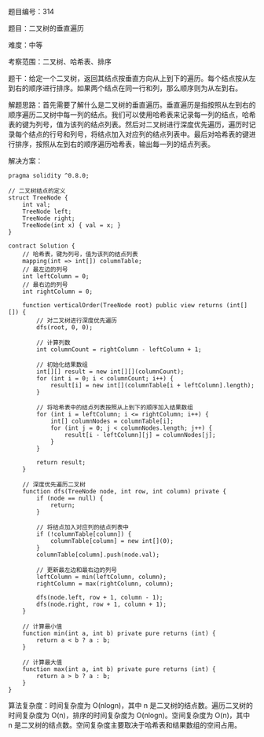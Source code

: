 题目编号：314

题目：二叉树的垂直遍历

难度：中等

考察范围：二叉树、哈希表、排序

题干：给定一个二叉树，返回其结点按垂直方向从上到下的遍历。每个结点按从左到右的顺序进行排序。如果两个结点在同一行和列，那么顺序则为从左到右。

解题思路：首先需要了解什么是二叉树的垂直遍历。垂直遍历是指按照从左到右的顺序遍历二叉树中每一列的结点。我们可以使用哈希表来记录每一列的结点，哈希表的键为列号，值为该列的结点列表。然后对二叉树进行深度优先遍历，遍历时记录每个结点的行号和列号，将结点加入对应列的结点列表中。最后对哈希表的键进行排序，按照从左到右的顺序遍历哈希表，输出每一列的结点列表。

解决方案：

```
pragma solidity ^0.8.0;

// 二叉树结点的定义
struct TreeNode {
    int val;
    TreeNode left;
    TreeNode right;
    TreeNode(int x) { val = x; }
}

contract Solution {
    // 哈希表，键为列号，值为该列的结点列表
    mapping(int => int[]) columnTable;
    // 最左边的列号
    int leftColumn = 0;
    // 最右边的列号
    int rightColumn = 0;

    function verticalOrder(TreeNode root) public view returns (int[][]) {
        // 对二叉树进行深度优先遍历
        dfs(root, 0, 0);

        // 计算列数
        int columnCount = rightColumn - leftColumn + 1;

        // 初始化结果数组
        int[][] result = new int[][](columnCount);
        for (int i = 0; i < columnCount; i++) {
            result[i] = new int[](columnTable[i + leftColumn].length);
        }

        // 将哈希表中的结点列表按照从上到下的顺序加入结果数组
        for (int i = leftColumn; i <= rightColumn; i++) {
            int[] columnNodes = columnTable[i];
            for (int j = 0; j < columnNodes.length; j++) {
                result[i - leftColumn][j] = columnNodes[j];
            }
        }

        return result;
    }

    // 深度优先遍历二叉树
    function dfs(TreeNode node, int row, int column) private {
        if (node == null) {
            return;
        }

        // 将结点加入对应列的结点列表中
        if (!columnTable[column]) {
            columnTable[column] = new int[](0);
        }
        columnTable[column].push(node.val);

        // 更新最左边和最右边的列号
        leftColumn = min(leftColumn, column);
        rightColumn = max(rightColumn, column);

        dfs(node.left, row + 1, column - 1);
        dfs(node.right, row + 1, column + 1);
    }

    // 计算最小值
    function min(int a, int b) private pure returns (int) {
        return a < b ? a : b;
    }

    // 计算最大值
    function max(int a, int b) private pure returns (int) {
        return a > b ? a : b;
    }
}
```

算法复杂度：时间复杂度为 O(nlogn)，其中 n 是二叉树的结点数。遍历二叉树的时间复杂度为 O(n)，排序的时间复杂度为 O(nlogn)。空间复杂度为 O(n)，其中 n 是二叉树的结点数。空间复杂度主要取决于哈希表和结果数组的空间占用。